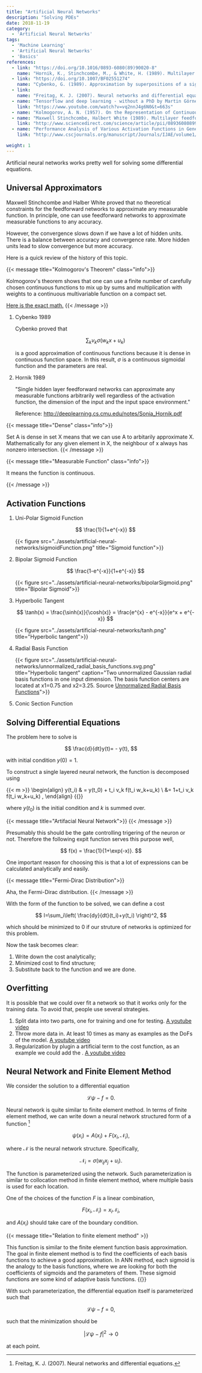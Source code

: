 ```yaml
---
title: "Artificial Neural Networks"
description: "Solving PDEs"
date: 2018-11-19
category:
  - 'Artificial Neural Networks'
tags:
  - 'Machine Learning'
  - 'Artificial Neural Networks'
  - 'Basics'
references:
  - link: "https://doi.org/10.1016/0893-6080(89)90020-8"
    name: "Hornik, K., Stinchcombe, M., & White, H. (1989). Multilayer feedforward networks are universal approximators. Neural Networks, 2(5), 359–366."
  - link: "https://doi.org/10.1007/BF02551274"
    name: "Cybenko, G. (1989). Approximation by superpositions of a sigmoidal function. Mathematics of Control, Signals, and Systems, 2(4), 303–314."
  - link:
    name: "Freitag, K. J. (2007). Neural networks and differential equations."
  - name: "Tensorflow and deep learning - without a PhD by Martin Görner"
    link: "https://www.youtube.com/watch?v=vq2nnJ4g6N0&t=663s"
  - name: "Kolmogorov, A. N. (1957). On the Representation of Continuous Functions of Several Variables by Superposition of Continuous Functions of one Variable and Addition, Doklady Akademii. Nauk USSR, 114, 679-681."
  - name: "Maxwell Stinchcombe, Halbert White (1989). Multilayer feedforward networks are universal approximators. Neural Networks, Vol 2, 5, 359-366."
    link: "http://www.sciencedirect.com/science/article/pii/0893608089900208"
  - name: "Performance Analysis of Various Activation Functions in Generalized MLP Architectures of Neural Networks"
    link: "http://www.cscjournals.org/manuscript/Journals/IJAE/volume1/Issue4/IJAE-26.pdf"

weight: 1
---
```


Artificial neural networks works pretty well for solving some differential equations.

## Universal Approximators

Maxwell Stinchcombe and Halber White proved that no theoretical constraints for the feedforward networks to approximate any measurable function. In principle, one can use feedforward networks to approximate measurable functions to any accuracy.

However, the convergence slows down if we have a lot of hidden units. There is a balance between accuracy and convergence rate. More hidden units lead to slow convergence but more accuracy.

Here is a quick review of the history of this topic.

{{< message title="Kolmogorov's Theorem" class="info">}}

Kolmogorov's theorem shows that one can use a finite number of carefully chosen continuous functions to mix up by sums and multiplication with weights to a continuous multivariable function on a compact set.

[Here is the exact math.](http://neuron.eng.wayne.edu/tarek/MITbook/chap2/2_3.html)
{{< /message >}}


1. Cybenko 1989

   Cybenko proved that

   $$
   \sum_k v_k \sigma(w_k x + u_k)
   $$

   is a good approximation of continuous functions because it is dense in continuous function space. In this result, $\sigma$ is a continuous sigmoidal function and the parameters are real.


2. Hornik 1989

   "Single hidden layer feedforward networks can approximate any measurable functions arbitrarily well regardless of the activation function, the dimension of the input and the input space environment."

   Reference: http://deeplearning.cs.cmu.edu/notes/Sonia_Hornik.pdf



{{< message title="Dense" class="info">}}

Set A is dense in set X means that we can use A to arbitarily approximate X. Mathematically for any given element in X, the neighbour of x always has nonzero intersection.
{{< /message >}}

{{< message title="Measurable Function" class="info">}}

It means the function is continuous.

{{< /message >}}



## Activation Functions


1. Uni-Polar Sigmoid Function

   $$
   \frac{1}{1+e^{-x}}
   $$


   {{< figure src="../assets/artificial-neural-networks/sigmoidFunction.png" title="Sigmoid function">}}

2. Bipolar Sigmoid Function

   $$
   \frac{1-e^{-x}}{1+e^{-x}}
   $$

   {{< figure src="../assets/artificial-neural-networks/bipolarSigmoid.png" title="Bipolar Sigmoid">}}

3. Hyperbolic Tangent

   $$
   \tanh(x) = \frac{\sinh(x)}{\cosh(x)} = \frac{e^{x} - e^{-x}}{e^x + e^{-x}}
   $$

   {{< figure src="../assets/artificial-neural-networks/tanh.png" title="Hyperbolic tangent">}}

4. Radial Basis Function

   {{< figure src="../assets/artificial-neural-networks/unnormalized_radial_basis_functions.svg.png" title="Hyperbolic tangent" caption="Two unnormalized Gaussian radial basis functions in one input dimension. The basis function centers are located at x1=0.75 and x2=3.25. Source [Unnormalized Radial Basis Functions](https://en.wikipedia.org/wiki/Radial_basis_function#/media/File:Unnormalized_radial_basis_functions.svg)">}}

5. Conic Section Function



## Solving Differential Equations


The problem here to solve is

$$
\frac{d}{dt}y(t)= - y(t),
$$

with initial condition $y(0)=1$.

To construct a single layered neural network, the function is decomposed using

{{< m >}}
\begin{align}
y(t_i) & = y(t_0) + t_i v_k f(t_i w_k+u_k) \\
 &= 1+t_i v_k f(t_i w_k+u_k) ,
\end{align}
{{</m>}}

where $y(t_0)$ is the initial condition and $k$ is summed over.

{{< message title="Artifacial Neural Network">}}
{{< /message >}}


Presumably this should be the gate controlling trigering of the neuron or not. Therefore the following expit function serves this purpose well,

$$
f(x) = \frac{1}{1+\exp(-x)}.
$$

One important reason for choosing this is that a lot of expressions can be calculated analytically and easily.


{{< message title="Fermi-Dirac Distribution">}}

Aha, the Fermi-Dirac distribution.
{{< /message >}}



With the form of the function to be solved, we can define a cost


$$
I=\sum_i\left( \frac{dy}{dt}(t_i)+y(t_i) \right)^2,
$$

which should be minimized to 0 if our struture of networks is optimized for this problem.

Now the task becomes clear:

1. Write down the cost analytically;
2. Minimized cost to find structure;
3. Substitute back to the function and we are done.



## Overfitting

It is possible that we could over fit a network so that it works only for the training data. To avoid that, people use several strategies.

1. Split data into two parts, one for training and one for testing. [A youtube video](https://www.youtube.com/watch?v=S4ZUwgesjS8)
2. Throw more data in. At least 10 times as many as examples as the DoFs of the model.  [A youtube video](https://www.youtube.com/watch?v=S4ZUwgesjS8)
3. Regularization by plugin a artificial term to the cost function, as an example we could add the . [A youtube video](https://www.youtube.com/watch?v=S4ZUwgesjS8)


## Neural Network and Finite Element Method


We consider the solution to a differential equation

$$
\mathcal L \psi - f = 0.
$$

Neural network is quite similar to finite element method. In terms of finite element method, we can write down a neural network structured form of a function [^Freitag2007]

$$
\psi(x_i) = A(x_i) + F(x_i, \mathcal N_i),
$$

where $\mathcal N$ is the neural network structure. Specifically,

$$
\mathcal N_i = \sigma( w_{ij} x_j + u_i ).
$$


The function is parameterized using the network. Such parameterization is similar to collocation method in finite element method, where multiple basis is used for each location.


One of the choices of the function $F$ is a linear combination,

$$
F(x_i, \mathcal N_i) = x_i \mathcal N_i,
$$

and $A(x_i)$ should take care of the boundary condition.

{{< message title="Relation to finite element method" >}}

This function is similar to the finite element function basis approximation. The goal in finite element method is to find the coefficients of each basis functions to achieve a good approximation. In ANN method, each sigmoid is the analogy to the basis functions, where we are looking for both the coefficients of sigmoids and the parameters of them. These sigmoid functions are some kind of adaptive basis functions.
{{</message>}}


With such parameterization, the differential equation itself is parameterized such that

$$
\mathcal L \psi - f = 0,
$$

such that the minimization should be

$$
\lvert \mathcal L \psi - f \rvert^2 \to 0
$$

at each point.


[^Freitag2007]: Freitag, K. J. (2007). Neural networks and differential equations.

